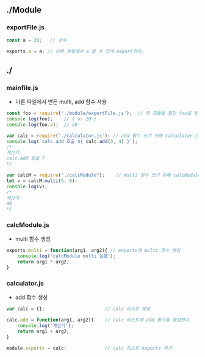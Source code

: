 ## ./Module
### exportFile.js
```js
const a = 20;   // 상수

exports.a = a; // 다른 파일에서 a 쓸 수 있게 export한다.
```

## ./
### mainfile.js
- 다른 파일에서 만든 multi, add 함수 사용
```js
const foo = require('./module/exportFile.js');  // 위 모듈을 일단 foo로 받아오기
console.log(foo);    // { a: 20 }
console.log(foo.a);  // 20

var calc = require('./calculator.js'); // add 함수 쓰기 위해 calculator.js 가져오기
console.log(`calc.add 호출 ${ calc.add(3, 4) }`); 
/*
계산기
calc.add 호출 7
*/

var calcM = require("./calcModule");    // multi 함수 쓰기 위해 calcModule.js 가져오기
let v = calcM.multi(5, 8);              
console.log(v);
/*
계산기
40
*/
```
### calcModule.js
- multi 함수 생성
```js
exports.multi = function(arg1, arg2){ // exports에 multi 함수 생성
    console.log('calcModule multi 실행');
    return arg1 * arg2;
}
```
### calculator.js
- add 함수 생성
```js
var calc = {};                      // calc 리스트 생성

calc.add = function(arg1, arg2){    // calc 리스트에 add 함수를 생성한다. 
    console.log('계산기');
    return arg1 + arg2;
}

module.exports = calc;              // calc 리스트 exports 하기
```

